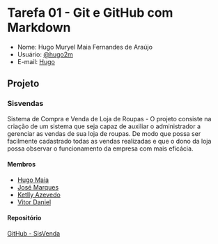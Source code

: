 # Tarefa 01 - Git e GitHub com Markdown

- Nome: Hugo Muryel Maia Fernandes de Araújo
- Usuário: [@hugo2m](https://github.com/hugo2m)
- E-mail: [Hugo](maiahugom123@gmail.com)
## Projeto

### Sisvendas

 Sistema de Compra e Venda de Loja de Roupas - O projeto consiste na criação de um sistema que seja capaz de auxiliar o administrador a gerenciar as vendas de sua loja de roupas. De modo que possa ser facilmente cadastrado todas as vendas realizadas e que o dono da loja possa observar o funcionamento da empresa com mais eficácia.


#### Membros

- [Hugo Maia](https://github.com/hugo2m)
- [José Marques](https://github.com/joseP1432)
- [Ketlly Azevedo](https://github.com/ketwy)
- [Vitor Daniel](https://github.com/vitordaniel31)


#### Repositório

[GitHub - SisVenda ](https://github.com/vitordaniel31/sisvenda)